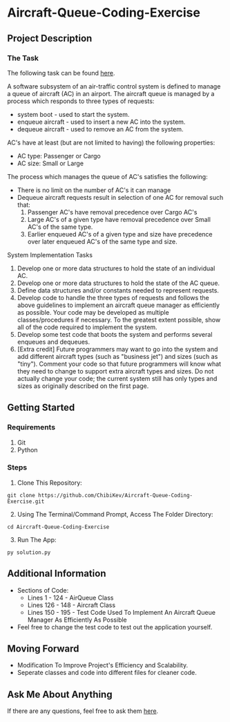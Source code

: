# Aircraft-Queue-Coding-Exercise
## Project Description
### The Task
The following task can be found [here](ACQ_Problem.pdf).

A software subsystem of an air-traffic control system is defined to manage a queue of aircraft (AC) in an airport. The aircraft queue is managed by a process which responds to three types of requests:

- system boot - used to start the system.
- enqueue aircraft - used to insert a new AC into the system.
- dequeue aircraft - used to remove an AC from the system.

AC's have at least (but are not limited to having) the following properties:

- AC type: Passenger or Cargo
- AC size: Small or Large

The process which manages the queue of AC's satisfies the following:
- There is no limit on the number of AC's it can manage
- Dequeue aircraft requests result in selection of one AC for removal such that:
  1. Passenger AC's have removal precedence over Cargo AC's
  2. Large AC's of a given type have removal precedence over Small AC's of the same type.
  3. Earlier enqueued AC's of a given type and size have precedence over later enqueued AC's of the same type and size.

System Implementation Tasks
1. Develop one or more data structures to hold the state of an individual AC.
2. Develop one or more data structures to hold the state of the AC queue.
3. Define data structures and/or constants needed to represent requests.
4. Develop code to handle the three types of requests and follows the above
guidelines to implement an aircraft queue manager as efficiently as possible.
Your code may be developed as multiple classes/procedures if necessary. To
the greatest extent possible, show all of the code required to implement the
system.
5. Develop some test code that boots the system and performs several enqueues
and dequeues.
6. [Extra credit] Future programmers may want to go into the system and add
different aircraft types (such as "business jet") and sizes (such as "tiny").
Comment your code so that future programmers will know what they need to
change to support extra aircraft types and sizes. Do not actually change your
code; the current system still has only types and sizes as originally described on
the first page.

## Getting Started
### Requirements
1. Git
2. Python
### Steps
1. Clone This Repository:
```
git clone https://github.com/ChibiKev/Aircraft-Queue-Coding-Exercise.git
```
2. Using The Terminal/Command Prompt, Access The Folder Directory:
```
cd Aircraft-Queue-Coding-Exercise
```
3. Run The App:
```
py solution.py
```

## Additional Information
- Sections of Code:
  - Lines 1 - 124 - AirQueue Class
  - Lines 126 - 148 - Aircraft Class
  - Lines 150 - 195 - Test Code Used To Implement An Aircraft Queue Manager As Efficiently As Possible
- Feel free to change the test code to test out the application yourself.
## Moving Forward
- Modification To Improve Project's Efficiency and Scalability.
- Seperate classes and code into different files for cleaner code.
## Ask Me About Anything
If there are any questions, feel free to ask them [here](https://github.com/ChibiKev/Aircraft-Queue-Coding-Exercise/issues).

